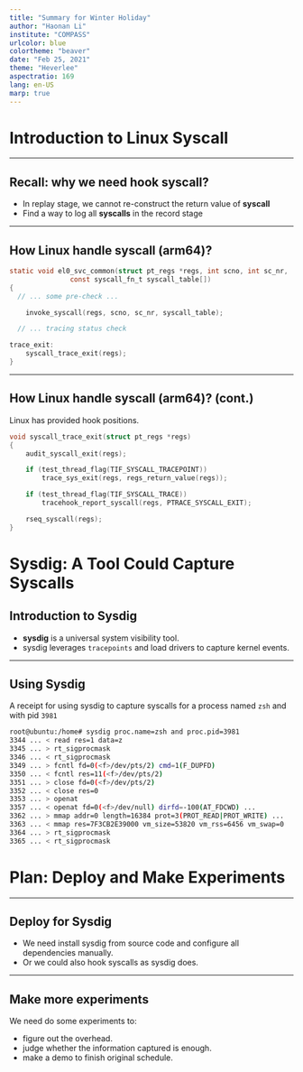```yaml
---
title: "Summary for Winter Holiday"
author: "Haonan Li"
institute: "COMPASS"
urlcolor: blue
colortheme: "beaver"
date: "Feb 25, 2021"
theme: "Heverlee"
aspectratio: 169
lang: en-US
marp: true
---
```


# Introduction to Linux Syscall

---

## Recall: why we need hook syscall?

- In replay stage, we cannot re-construct the return value of **syscall**
- Find a way to log all **syscalls** in the record stage

---

## How Linux handle syscall (arm64)? 

```c
static void el0_svc_common(struct pt_regs *regs, int scno, int sc_nr,
			   const syscall_fn_t syscall_table[])
{
  // ... some pre-check ...

	invoke_syscall(regs, scno, sc_nr, syscall_table);

  // ... tracing status check

trace_exit:
	syscall_trace_exit(regs);
}
```

---

## How Linux handle syscall (arm64)? (cont.) 

Linux has provided hook positions.

```c
void syscall_trace_exit(struct pt_regs *regs)
{
	audit_syscall_exit(regs);

	if (test_thread_flag(TIF_SYSCALL_TRACEPOINT))
		trace_sys_exit(regs, regs_return_value(regs));

	if (test_thread_flag(TIF_SYSCALL_TRACE))
		tracehook_report_syscall(regs, PTRACE_SYSCALL_EXIT);

	rseq_syscall(regs);
}
```

# Sysdig: A Tool Could Capture Syscalls

## Introduction to Sysdig

- **sysdig** is a universal system visibility tool.
- sysdig leverages `tracepoints` and load drivers to capture kernel events.

---

## Using Sysdig

A receipt for using sysdig to capture syscalls for a process named `zsh` and with pid `3981`

```bash
root@ubuntu:/home# sysdig proc.name=zsh and proc.pid=3981
3344 ... < read res=1 data=z 
3345 ... > rt_sigprocmask 
3346 ... < rt_sigprocmask 
3349 ... > fcntl fd=0(<f>/dev/pts/2) cmd=1(F_DUPFD) 
3350 ... < fcntl res=11(<f>/dev/pts/2) 
3351 ... > close fd=0(<f>/dev/pts/2) 
3352 ... < close res=0 
3353 ... > openat 
3357 ... < openat fd=0(<f>/dev/null) dirfd=-100(AT_FDCWD) ...
3362 ... > mmap addr=0 length=16384 prot=3(PROT_READ|PROT_WRITE) ...
3363 ... < mmap res=7F3CB2E39000 vm_size=53820 vm_rss=6456 vm_swap=0 
3364 ... > rt_sigprocmask 
3365 ... < rt_sigprocmask 
```

# Plan: Deploy and Make Experiments

---

## Deploy for Sysdig

- We need install sysdig from source code and configure all dependencies manually. 
- Or we could also hook syscalls as sysdig does.

---

## Make more experiments

We need do some experiments to:

- figure out the overhead.
- judge whether the information captured is enough.
- make a demo to finish original schedule.
